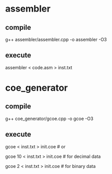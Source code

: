 # assembler
## compile 
g++ assembler/assembler.cpp -o assembler -O3
## execute
assembler < code.asm > inst.txt

# coe_generator
## compile
g++ coe_generator/gcoe.cpp -o gcoe -O3
## execute
gcoe < inst.txt > init.coe    \# or

gcoe 10 < inst.txt > init.coe \# for decimal data



gcoe 2 < inst.txt > init.coe \# for binary data
